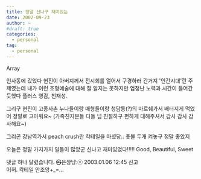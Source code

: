 ```yaml
---
title: 정말 신나구 재미있는
date: 2002-09-23
author: ~
#draft: true
categories:
  - personal
tag:
  - personal
---
```




Array

인사동에 갔었다
현진이 아버지께서 전시회를 열어서 구경하러 간거지
'인간시대'란 주제였는데 내가 이런 조형예술에 대해 잘 알지는 못하지만
엄청난 노력과 시간이 들어간듯했다
플러스 영감, 천재성.

그리구 현진이 고종사촌 누나들이랑 매형들이랑 청담동(?)의 마르쉐가서 배터지게 먹었어
정말로 고마워요~
(가족친지분들 다들 넘 친절하구 편하게 대해주셔서 감사 감사 감사해요~)

그리곤 강남역가서 peach crush란 칵테일을 마셨당..
촛불 두개 켜놓구 정말 좋았지

오늘은 정말 가지가지 일들이 많았군
신나고 재미있었다!!!!!
Good, Beautiful, Sweet


 댓글 하나 달렸습니다.
 ㉿은깡냥ːⓥ 2003.01.06 12:45 신고   
어허. 칵테일 안조앙+_=...




